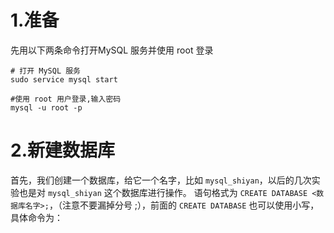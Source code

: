 # 1.准备
先用以下两条命令打开MySQL 服务并使用 root 登录
```
# 打开 MySQL 服务
sudo service mysql start        

#使用 root 用户登录,输入密码
mysql -u root -p
```
# 2.新建数据库

首先，我们创建一个数据库，给它一个名字，比如 `mysql_shiyan`，以后的几次实验也是对 `mysql_shiyan` 这个数据库进行操作。
语句格式为 `CREATE DATABASE <数据库名字>;`，（注意不要漏掉分号 ;），前面的 `CREATE DATABASE` 也可以使用小写，具体命令为：

